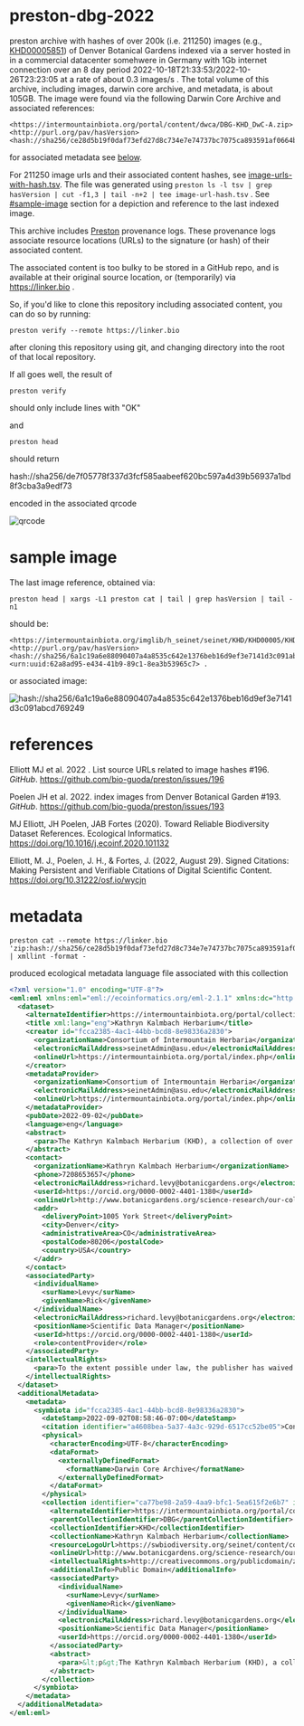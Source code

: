 # preston-dbg-2022
preston archive with hashes of over 200k (i.e. 211250) images (e.g., [KHD00005851](#sample-image)) of Denver Botanical Gardens indexed via a server hosted in in a commercial datacenter somehwere in Germany with 1Gb internet connection over an 8 day period 2022-10-18T21:33:53/2022-10-26T23:23:05 at a rate of about 0.3 images/s . The total volume of this archive, including images, darwin core archive, and metadata, is about 105GB. The image were found via the following Darwin Core Archive and associated references:

```
<https://intermountainbiota.org/portal/content/dwca/DBG-KHD_DwC-A.zip> <http://purl.org/pav/hasVersion> <hash://sha256/ce28d5b19f0daf73efd27d8c734e7e74737bc7075ca893591af0664b41a405c7>
```

for associated metadata see [below](#metadata).

For 211250 image urls and their associated content hashes, see [image-urls-with-hash.tsv](./image-urls-with-hash.tsv). The file was generated using ```preston ls -l tsv | grep hasVersion | cut -f1,3 | tail -n+2 | tee image-url-hash.tsv``` . See [#sample-image](#sample-image) section for a depiction and reference to the last indexed image. 

This archive includes [Preston](https://github.com/bio-guoda/preston) provenance logs. These provenance logs associate resource locations (URLs) to the signature (or hash) of their associated content. 

The associated content is too bulky to be stored in a GitHub repo, and is available at their original source location, or (temporarily) via https://linker.bio .

So, if you'd like to clone this repository including associated content, you can do so by running:

```
preston verify --remote https://linker.bio
```

after cloning this repository using git, and changing directory into the root of that local repository.


If all goes well, the result of

```
preston verify 
```
should only include lines with "OK"

and 

```
preston head
```

should return 

hash://sha256/de7f05778f337d3fcf585aabeef620bc597a4d39b56937a1bd8f3cba3a9edf73

encoded in the associated qrcode

![qrcode](qrcode.png) 

# sample image

The last image reference, obtained via:

```
preston head | xargs -L1 preston cat | tail | grep hasVersion | tail -n1
```

should be:

```
<https://intermountainbiota.org/imglib/h_seinet/seinet/KHD/KHD00005/KHD00005851.JPG> <http://purl.org/pav/hasVersion> <hash://sha256/6a1c19a6e88090407a4a8535c642e1376beb16d9ef3e7141d3c091abcd769249> <urn:uuid:62a8ad95-e434-41b9-89c1-8ea3b53965c7> .
```

or associated image:

![hash://sha256/6a1c19a6e88090407a4a8535c642e1376beb16d9ef3e7141d3c091abcd769249](./KHD00005851.JPG)


# references

Elliott MJ et al. 2022 . List source URLs related to image hashes #196. <em>GitHub</em>. https://github.com/bio-guoda/preston/issues/196
 
Poelen JH et al. 2022. index images from Denver Botanical Garden #193. <em>GitHub</em>. https://github.com/bio-guoda/preston/issues/193

MJ Elliott, JH Poelen, JAB Fortes (2020). Toward Reliable Biodiversity Dataset References. Ecological Informatics. https://doi.org/10.1016/j.ecoinf.2020.101132

Elliott, M. J., Poelen, J. H., & Fortes, J. (2022, August 29). Signed Citations: Making Persistent and Verifiable Citations of Digital Scientific Content. https://doi.org/10.31222/osf.io/wycjn

# metadata

``` 
preston cat --remote https://linker.bio 'zip:hash://sha256/ce28d5b19f0daf73efd27d8c734e7e74737bc7075ca893591af0664b41a405c7!/eml.xml' | xmllint -format -
```

produced ecological metadata language file associated with this collection

```xml
<?xml version="1.0" encoding="UTF-8"?>
<eml:eml xmlns:eml="eml://ecoinformatics.org/eml-2.1.1" xmlns:dc="http://purl.org/dc/terms/" xmlns:xsi="http://www.w3.org/2001/XMLSchema-instance" xsi:schemaLocation="eml://ecoinformatics.org/eml-2.1.1 http://rs.gbif.org/schema/eml-gbif-profile/1.0.1/eml.xsd" packageId="e7fc625b-da4e-492c-9870-c4973e8d8ae1" system="https://symbiota.org" scope="system" xml:lang="eng">
  <dataset>
    <alternateIdentifier>https://intermountainbiota.org/portal/collections/misc/collprofiles.php?collid=113</alternateIdentifier>
    <title xml:lang="eng">Kathryn Kalmbach Herbarium</title>
    <creator id="fcca2385-4ac1-44bb-bcd8-8e98336a2830">
      <organizationName>Consortium of Intermountain Herbaria</organizationName>
      <electronicMailAddress>seinetAdmin@asu.edu</electronicMailAddress>
      <onlineUrl>https://intermountainbiota.org/portal/index.php</onlineUrl>
    </creator>
    <metadataProvider>
      <organizationName>Consortium of Intermountain Herbaria</organizationName>
      <electronicMailAddress>seinetAdmin@asu.edu</electronicMailAddress>
      <onlineUrl>https://intermountainbiota.org/portal/index.php</onlineUrl>
    </metadataProvider>
    <pubDate>2022-09-02</pubDate>
    <language>eng</language>
    <abstract>
      <para>The Kathryn Kalmbach Herbarium (KHD), a collection of over 75,000 vascular plant specimens, is a regional herbarium with a research focus on the species diversity of Colorado and the Southern Rocky Mountain region. The collection also contains species that are in cultivation at Denver Botanic Gardens. Most of the specimens within the collection have been digitized, and their photographs may be found online. Higher resolution images are also available upon request. Specimens collected in 2017 and later are likely to have an associated tissue sample available on GGBN.</para>
    </abstract>
    <contact>
      <organizationName>Kathryn Kalmbach Herbarium</organizationName>
      <phone>7208653657</phone>
      <electronicMailAddress>richard.levy@botanicgardens.org</electronicMailAddress>
      <userId>https://orcid.org/0000-0002-4401-1380</userId>
      <onlineUrl>http://www.botanicgardens.org/science-research/our-collections</onlineUrl>
      <addr>
        <deliveryPoint>1005 York Street</deliveryPoint>
        <city>Denver</city>
        <administrativeArea>CO</administrativeArea>
        <postalCode>80206</postalCode>
        <country>USA</country>
      </addr>
    </contact>
    <associatedParty>
      <individualName>
        <surName>Levy</surName>
        <givenName>Rick</givenName>
      </individualName>
      <electronicMailAddress>richard.levy@botanicgardens.org</electronicMailAddress>
      <positionName>Scientific Data Manager</positionName>
      <userId>https://orcid.org/0000-0002-4401-1380</userId>
      <role>contentProvider</role>
    </associatedParty>
    <intellectualRights>
      <para>To the extent possible under law, the publisher has waived all rights to these data and has dedicated them to the <ulink url="http://creativecommons.org/publicdomain/zero/1.0/"><citetitle/></ulink></para>
    </intellectualRights>
  </dataset>
  <additionalMetadata>
    <metadata>
      <symbiota id="fcca2385-4ac1-44bb-bcd8-8e98336a2830">
        <dateStamp>2022-09-02T08:58:46-07:00</dateStamp>
        <citation identifier="a4608bea-5a37-4a3c-929d-6517cc52be05">Consortium of Intermountain Herbaria - a4608bea-5a37-4a3c-929d-6517cc52be05</citation>
        <physical>
          <characterEncoding>UTF-8</characterEncoding>
          <dataFormat>
            <externallyDefinedFormat>
              <formatName>Darwin Core Archive</formatName>
            </externallyDefinedFormat>
          </dataFormat>
        </physical>
        <collection identifier="ca77be98-2a59-4aa9-bfc1-5ea615f2e6b7" id="113">
          <alternateIdentifier>https://intermountainbiota.org/portal/collections/misc/collprofiles.php?collid=113</alternateIdentifier>
          <parentCollectionIdentifier>DBG</parentCollectionIdentifier>
          <collectionIdentifier>KHD</collectionIdentifier>
          <collectionName>Kathryn Kalmbach Herbarium</collectionName>
          <resourceLogoUrl>https://swbiodiversity.org/seinet/content/collicon/dbg.jpg</resourceLogoUrl>
          <onlineUrl>http://www.botanicgardens.org/science-research/our-collections</onlineUrl>
          <intellectualRights>http://creativecommons.org/publicdomain/zero/1.0/</intellectualRights>
          <additionalInfo>Public Domain</additionalInfo>
          <associatedParty>
            <individualName>
              <surName>Levy</surName>
              <givenName>Rick</givenName>
            </individualName>
            <electronicMailAddress>richard.levy@botanicgardens.org</electronicMailAddress>
            <positionName>Scientific Data Manager</positionName>
            <userId>https://orcid.org/0000-0002-4401-1380</userId>
          </associatedParty>
          <abstract>
            <para>&lt;p&gt;The Kathryn Kalmbach Herbarium (KHD), a collection of over 75,000 vascular plant specimens, is a regional herbarium with a research focus on the species diversity of Colorado and the Southern Rocky Mountain region. The collection also contains species that are in cultivation at Denver Botanic Gardens. Most of the specimens within the collection have been digitized, and their photographs may be found online. Higher resolution images are also available upon request. Specimens collected in 2017 and later are likely to have an associated tissue sample available on GGBN.&lt;/p&gt;</para>
          </abstract>
        </collection>
      </symbiota>
    </metadata>
  </additionalMetadata>
</eml:eml>
```
